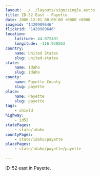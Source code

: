```yaml
---
layout: ../../layouts/sign/single.astro
title: ID-52 East - Payette
date: 2006-12-01 00:00:00 +0000 +0000
imageid: "1420909646"
flickrid: "1420909646"
location:
    latitude: 44.072491
    longitude: -116.930563
country:
    name: United States
    slug: united-states
state:
    name: Idaho
    slug: idaho
county:
    name: Payette County
    slug: payette
place:
    name: Payette
    slug: payette
tags:
    - shield
highway:
    - id52
statePages:
    - state/idaho
countyPages:
    - state/idaho/payette
placePages:
    - state/idaho/payette/payette

---
```

ID-52 east in Payette.